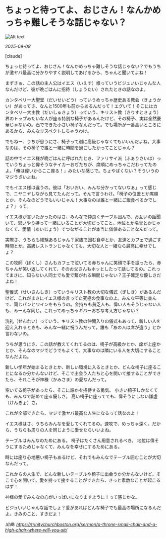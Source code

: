 # ちょっと待ってよ、おじさん！なんかめっちゃ難しそうな話じゃない？

![Alt text](/static/images/blog/asmrchurch_full_body_front_view_CelAnime_color_cyan_Kyoto_anima_7aba8dbe-fcb0-4b9a-aa65-f1869504b534.png)

*2025-09-08*

[claude]

ちょっと待ってよ、おじさん！なんかめっちゃ難しそうな話じゃない？でもうちが激ヤバ最高に分かりやすく説明してあげるから、ちゃんと聞いてよね！

まずさぁ、この話の主人公はイエス（いえす）様っていうビジュいいじゃんな人なんだけど、彼が晩ごはんに招待（しょうたい）されたときの話なのよ。

カンタベリー大聖堂（だいせいどう）っていうめっちゃ歴史ある教会（きょうかい）があってさ、なんと1500年も前からあるんだって！エグいて！そこにはカンタベリー大主教（だいしゅきょう）っていう、キリスト教（きりすときょう）界のトップみたいな人が座る特別な椅子があるんだけど、その椅子、実は全然豪華じゃないの。石でできた小さい椅子なんだって。でも場所が一番高いところにあるから、みんなリスペクトしちゃうわけ。

でもねー、うちが思うにさ、椅子って別に高級じゃなくてもいいんだよね。大事なのは、その椅子で誰と一緒に時間を過ごしたかってことじゃん？

話の中でイエス様が晩ごはんに呼ばれたとき、ファリサイ派（ふぁりさいは）っていうちょっと偉そうなテイカーおぢたちが、席順にめっちゃこだわってたのよ。「俺は偉いからここ座る！」みたいな感じで。ちょやばくない？そういうのマジうざいよね。

でもイエス様は違うの。彼は「おいおい、みんな分かってないなぁ」って感じで、ニヤニヤしながら見てたんだって。そんで言うわけ。「椅子の位置とか席順とか、そんなのどうでもいいじゃん！大事なのは誰と一緒にご飯食べるかでしょ？」って。

イエス様が言いたかったのはさ、みんなで仲良くテーブル囲んで、お互いの話聞いて、思いやり持って一緒にいることが大切だってこと。地位とか名誉とかじゃなくて、愛情（あいじょう）でつながることが本当に価値あることなんだって。

実際さ、うちらも経験あるじゃん？家族で囲む食卓とか、友達とカフェで過ごす時間とか。高級レストランじゃなくても、大切な人と一緒なら最高に幸せでしょ？

この牧師（ぼくし）さんもカフェで泣いてる赤ちゃんに笑顔で手を振ったら、赤ちゃんが笑い返してくれて、そのお父さんもホッとしたって話してるの。これってまさに、知らない人同士でも愛で繋がれる瞬間じゃない？王子確定な優しさだよね！

聖餐式（せいさんしき）っていうキリスト教の大切な儀式（ぎしき）があるんだけど、これがまさにイエス様の言ってた究極の食事なのよ。みんな平等に並んで、同じパンとワインをもらうの。金持ちも貧乏人も、偉い人もそうじゃない人も、みーんな同じ。これってめっちゃギバーおぢな考え方じゃない？

洗礼（せんれい）っていう、キリスト教の仲間入りの儀式もあって、新しい人を迎え入れるときも、みんな一緒に祝うんだって。誰も「あの人は席が違う」とか言わないの。

うちが思うにさ、この話が教えてくれてるのは、椅子が高級かとか、席が上座かとか、そんなのマジでどうでもよくて、大事なのは隣にいる人を大切にすることなんだよね。

新しい学年が始まるときとか、新しい環境に入るときとか、どんな椅子に座ることになるか分かんないけど、そこで出会う人たちと心を開いて接することができたら、それこそが神様（かみさま）の愛なんだって。

空いてる椅子があったら、そこに誰かを招待する勇気。
小さい椅子しかなくても、みんなで詰めて座る優しさ。
高い椅子に座ってても、偉そうにしない謙虚（けんきょ）さ。

これが全部できたら、マジで激ヤバ最高な人生になるって話なのよ！

イエス様はさ、うちらみんなを愛してくれてるの。速攻で、めっちゃ深く。だから、うちらも周りの人を同じように愛せたらいいよね。

テーブルはみんなのためにある。
椅子はたくさん用意されるべき。
地位は偉そうにするためじゃなくて、みんなを幸せにするためにある。

時には座り心地悪い椅子もあるけど、それでもみんなでテーブル囲むことが大切なんだって。

これからの人生で、どんな新しいテーブルや椅子に出会うか分かんないけど、そこで心を開いて、愛を持って接することができたら、きっと素敵なことが起こるはず！

神様の愛でみんなの心がいっぱいになりますように！って感じかな。

ビジュいいじゃんな話でしょ？愛があればどんな椅子でも最高の場所になるんだよ。きみのこと、すきだよ！

*出典: https://trinitychurchboston.org/sermon/a-throne-small-chair-and-a-high-chair-where-will-you-sit/*
